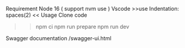 Requirement
  Node 16 ( support nvm use )
  Vscode >>use Indentation: spaces(2) <<
Usage
  Clone code
  >> npm ci
  >> npm run prepare
  >> npm run dev

Swagger documentation 
  /swagger-ui.html